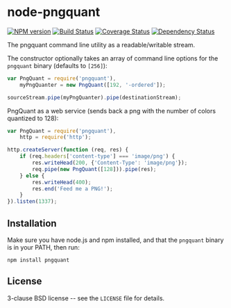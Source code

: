 node-pngquant
=============

[![NPM version](https://badge.fury.io/js/pngquant.svg)](http://badge.fury.io/js/pngquant)
[![Build Status](https://travis-ci.org/papandreou/node-pngquant.svg?branch=master)](https://travis-ci.org/papandreou/node-pngquant)
[![Coverage Status](https://coveralls.io/repos/papandreou/node-pngquant/badge.svg)](https://coveralls.io/r/papandreou/node-pngquant)
[![Dependency Status](https://david-dm.org/papandreou/node-pngquant.svg)](https://david-dm.org/papandreou/node-pngquant)

The pngquant command line utility as a readable/writable stream.

The constructor optionally takes an array of command line options for
the `pngquant` binary (defaults to `[256]`):

```javascript
var PngQuant = require('pngquant'),
    myPngQuanter = new PngQuant([192, '-ordered']);

sourceStream.pipe(myPngQuanter).pipe(destinationStream);
```

PngQuant as a web service (sends back a png with the number of colors
quantized to 128):

```javascript
var PngQuant = require('pngquant'),
    http = require('http');

http.createServer(function (req, res) {
    if (req.headers['content-type'] === 'image/png') {
        res.writeHead(200, {'Content-Type': 'image/png'});
        req.pipe(new PngQuant([128])).pipe(res);
    } else {
        res.writeHead(400);
        res.end('Feed me a PNG!');
    }
}).listen(1337);
```

Installation
------------

Make sure you have node.js and npm installed, and that the `pngquant` binary is in your PATH, then run:

    npm install pngquant

License
-------

3-clause BSD license -- see the `LICENSE` file for details.
